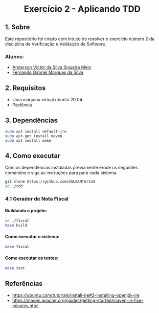 <h1 align="center"> Exercício 2 - Aplicando TDD </h1>

## 1. Sobre

Este repositório foi criado com intuito de resolver o exercício número 2 da disciplina de Verificação e Validação de Software. 

### Alunos:

* [Anderson Victor da Silva Siqueira Melo](https://github.com/Anderson-Melo)
* [Fernando Gabriel Marques da Silva](https://github.com/GALSANTA)

## 2. Requisitos

* Uma máquina virtual ubuntu 20.04.
* Paciência

## 3. Dependências

```bash
sudo apt install default-jre
sudo apt-get install maven
sudo apt install make
```

## 4. Como executar

Com as dependências instaladas previamente erode os seguintes comandos e siga as instruções para para cada sistema.

```bash
git clone https://github.com/GALSANTA/tdd
cd ./tdd
```

### 4.1 Gerador de Nota Fiscal

#### Buildando o projeto:

```bash
cd ./fiscal
make build
```

#### Como executar o sistema:

```bash
make fiscal
```

#### Como executar os testes:

```bash
make test
```

## Referências

* https://ubuntu.com/tutorials/install-jre#2-installing-openjdk-jre
* https://maven.apache.org/guides/getting-started/maven-in-five-minutes.html